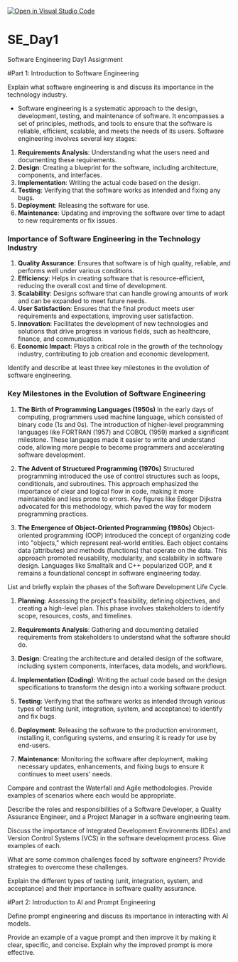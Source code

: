 [![Open in Visual Studio Code](https://classroom.github.com/assets/open-in-vscode-2e0aaae1b6195c2367325f4f02e2d04e9abb55f0b24a779b69b11b9e10269abc.svg)](https://classroom.github.com/online_ide?assignment_repo_id=18418608&assignment_repo_type=AssignmentRepo)
# SE_Day1
Software Engineering Day1 Assignment

#Part 1: Introduction to Software Engineering

Explain what software engineering is and discuss its importance in the technology industry.

- Software engineering is a systematic approach to the design, 
development, testing, and maintenance of software. It encompasses a set of principles, methods, and tools to ensure that the software is reliable, efficient, scalable, and meets the needs of its users. Software engineering involves several key stages:

1. **Requirements Analysis**: Understanding what the users need and documenting these requirements.
2. **Design**: Creating a blueprint for the software, including architecture, components, and interfaces.
3. **Implementation**: Writing the actual code based on the design.
4. **Testing**: Verifying that the software works as intended and fixing any bugs.
5. **Deployment**: Releasing the software for use.
6. **Maintenance**: Updating and improving the software over time to adapt to new requirements or fix issues.

### Importance of Software Engineering in the Technology Industry

1. **Quality Assurance**: Ensures that software is of high quality, reliable, and performs well under various conditions.
2. **Efficiency**: Helps in creating software that is resource-efficient, reducing the overall cost and time of development.
3. **Scalability**: Designs software that can handle growing amounts of work and can be expanded to meet future needs.
4. **User Satisfaction**: Ensures that the final product meets user requirements and expectations, improving user satisfaction.
5. **Innovation**: Facilitates the development of new technologies and solutions that drive progress in various fields, such as healthcare, finance, and communication.
6. **Economic Impact**: Plays a critical role in the growth of the technology industry, contributing to job creation and economic development.

Identify and describe at least three key milestones in the evolution of software engineering.

### Key Milestones in the Evolution of Software Engineering

1. **The Birth of Programming Languages (1950s)**
   In the early days of computing, programmers used machine language, which consisted of binary code (1s and 0s). The introduction of higher-level programming languages like FORTRAN (1957) and COBOL (1959) marked a significant milestone. These languages made it easier to write and understand code, allowing more people to become programmers and accelerating software development.

2. **The Advent of Structured Programming (1970s)**
   Structured programming introduced the use of control structures such as loops, conditionals, and subroutines. This approach emphasized the importance of clear and logical flow in code, making it more maintainable and less prone to errors. Key figures like Edsger Dijkstra advocated for this methodology, which paved the way for modern programming practices.

3. **The Emergence of Object-Oriented Programming (1980s)**
   Object-oriented programming (OOP) introduced the concept of organizing code into "objects," which represent real-world entities. Each object contains data (attributes) and methods (functions) that operate on the data. This approach promoted reusability, modularity, and scalability in software design. Languages like Smalltalk and C++ popularized OOP, and it remains a foundational concept in software engineering today.

List and briefly explain the phases of the Software Development Life Cycle.

1. **Planning**: Assessing the project's feasibility, defining objectives, and creating a high-level plan. This phase involves stakeholders to identify scope, resources, costs, and timelines.

2. **Requirements Analysis**: Gathering and documenting detailed requirements from stakeholders to understand what the software should do.

3. **Design**: Creating the architecture and detailed design of the software, including system components, interfaces, data models, and workflows.

4. **Implementation (Coding)**: Writing the actual code based on the design specifications to transform the design into a working software product.

5. **Testing**: Verifying that the software works as intended through various types of testing (unit, integration, system, and acceptance) to identify and fix bugs.

6. **Deployment**: Releasing the software to the production environment, installing it, configuring systems, and ensuring it is ready for use by end-users.

7. **Maintenance**: Monitoring the software after deployment, making necessary updates, enhancements, and fixing bugs to ensure it continues to meet users' needs.

Compare and contrast the Waterfall and Agile methodologies. Provide examples of scenarios where each would be appropriate.


Describe the roles and responsibilities of a Software Developer, a Quality Assurance Engineer, and a Project Manager in a software engineering team.


Discuss the importance of Integrated Development Environments (IDEs) and Version Control Systems (VCS) in the software development process. Give examples of each.


What are some common challenges faced by software engineers? Provide strategies to overcome these challenges.


Explain the different types of testing (unit, integration, system, and acceptance) and their importance in software quality assurance.


#Part 2: Introduction to AI and Prompt Engineering


Define prompt engineering and discuss its importance in interacting with AI models.


Provide an example of a vague prompt and then improve it by making it clear, specific, and concise. Explain why the improved prompt is more effective.
